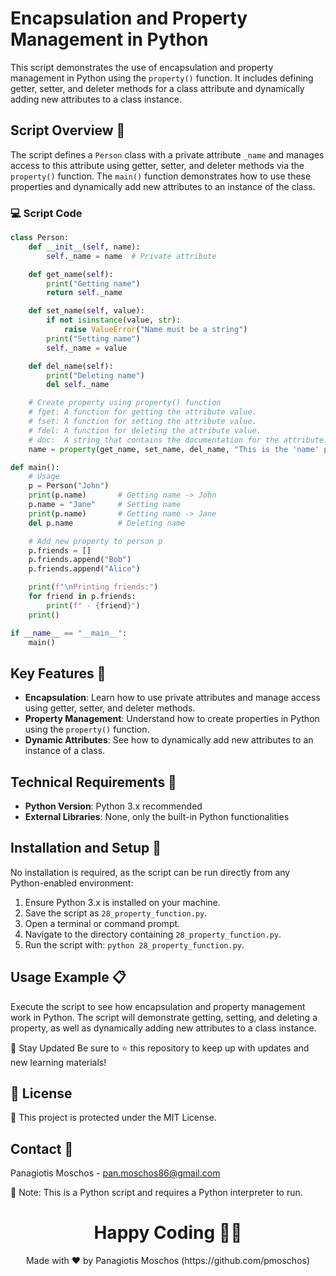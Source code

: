 # Encapsulation and Property Management in Python

This script demonstrates the use of encapsulation and property management in Python using the `property()` function. It includes defining getter, setter, and deleter methods for a class attribute and dynamically adding new attributes to a class instance.

## Script Overview 📘

The script defines a `Person` class with a private attribute `_name` and manages access to this attribute using getter, setter, and deleter methods via the `property()` function. The `main()` function demonstrates how to use these properties and dynamically add new attributes to an instance of the class.

### :computer: Script Code

```python
class Person:
    def __init__(self, name):
        self._name = name  # Private attribute

    def get_name(self):
        print("Getting name")
        return self._name

    def set_name(self, value):
        if not isinstance(value, str):
            raise ValueError("Name must be a string")
        print("Setting name")
        self._name = value

    def del_name(self):
        print("Deleting name")
        del self._name

    # Create property using property() function
    # fget: A function for getting the attribute value.
    # fset: A function for setting the attribute value.
    # fdel: A function for deleting the attribute value.
    # doc:  A string that contains the documentation for the attribute.
    name = property(get_name, set_name, del_name, "This is the 'name' property")

def main():
    # Usage
    p = Person("John")
    print(p.name)       # Getting name -> John
    p.name = "Jane"     # Setting name
    print(p.name)       # Getting name -> Jane
    del p.name          # Deleting name

    # Add new property to person p
    p.friends = []
    p.friends.append("Bob")
    p.friends.append("Alice")

    print(f"\nPrinting friends:")
    for friend in p.friends:
        print(f" - {friend}")
    print()

if __name__ == "__main__":
    main()
```

## Key Features 🌟
- **Encapsulation**: Learn how to use private attributes and manage access using getter, setter, and deleter methods.
- **Property Management**: Understand how to create properties in Python using the `property()` function.
- **Dynamic Attributes**: See how to dynamically add new attributes to an instance of a class.

## Technical Requirements 🔧
- **Python Version**: Python 3.x recommended
- **External Libraries**: None, only the built-in Python functionalities

## Installation and Setup 🚀
No installation is required, as the script can be run directly from any Python-enabled environment:

1. Ensure Python 3.x is installed on your machine.
2. Save the script as `28_property_function.py`.
3. Open a terminal or command prompt.
4. Navigate to the directory containing `28_property_function.py`.
5. Run the script with: `python 28_property_function.py`.

## Usage Example 📋
Execute the script to see how encapsulation and property management work in Python. The script will demonstrate getting, setting, and deleting a property, as well as dynamically adding new attributes to a class instance.

📢 Stay Updated
Be sure to ⭐ this repository to keep up with updates and new learning materials!

## 📄 License
🔐 This project is protected under the MIT License.

## Contact 📧
Panagiotis Moschos - pan.moschos86@gmail.com

🔗 Note: This is a Python script and requires a Python interpreter to run.

<h1 align="center">Happy Coding 👨‍💻</h1>
<p align="center">
  Made with ❤️ by Panagiotis Moschos (https://github.com/pmoschos)
</p>
